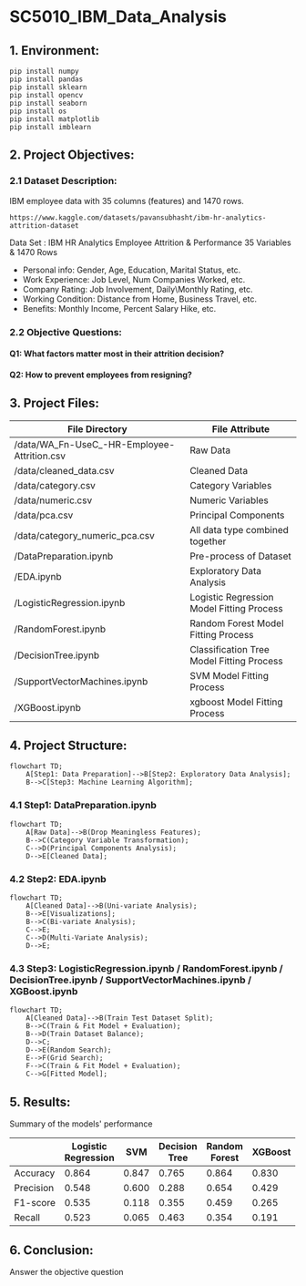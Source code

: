 # SC5010_IBM_Data_Analysis

## 1. Environment:
```
pip install numpy  
pip install pandas  
pip install sklearn  
pip install opencv  
pip install seaborn  
pip install os  
pip install matplotlib
pip install imblearn
```  

## 2. Project Objectives:
### 2.1 Dataset Description:
IBM employee data with 35 columns (features) and 1470 rows.
```
https://www.kaggle.com/datasets/pavansubhasht/ibm-hr-analytics-attrition-dataset
```
Data Set : IBM HR Analytics Employee Attrition & Performance
35 Variables & 1470 Rows
- Personal info: Gender, Age, Education, Marital Status, etc.
- Work Experience: Job Level, Num Companies Worked, etc.
- Company Rating: Job Involvement, Daily\Monthly Rating, etc.
- Working Condition: Distance from Home, Business Travel, etc.
- Benefits: Monthly Income, Percent Salary Hike, etc.

### 2.2 Objective Questions:
#### Q1: What factors matter most in their attrition decision?
#### Q2: How to prevent employees from resigning?

## 3. Project Files:

| File Directory                              | File Attribute                            |
| ------------------------------------------- | ----------------------------------------- |
| /data/WA_Fn-UseC_-HR-Employee-Attrition.csv | Raw Data                                  |
| /data/cleaned_data.csv                      | Cleaned Data                              |
| /data/category.csv                          | Category Variables                        |
| /data/numeric.csv                           | Numeric Variables                         |
| /data/pca.csv                               | Principal Components                      |
| /data/category_numeric_pca.csv              | All data type combined together           |
| /DataPreparation.ipynb                      | Pre-process of Dataset                    |
| /EDA.ipynb                                  | Exploratory Data Analysis                 |
| /LogisticRegression.ipynb                   | Logistic Regression Model Fitting Process |
| /RandomForest.ipynb                         | Random Forest Model Fitting Process       |
| /DecisionTree.ipynb                         | Classification Tree Model Fitting Process |
| /SupportVectorMachines.ipynb                | SVM Model Fitting Process                 |
| /XGBoost.ipynb                              | xgboost Model Fitting Process             |

## 4. Project Structure:
```mermaid
flowchart TD;
    A[Step1: Data Preparation]-->B[Step2: Exploratory Data Analysis];
    B-->C[Step3: Machine Learning Algorithm];
```

### 4.1 Step1: DataPreparation.ipynb
```mermaid
flowchart TD;
    A[Raw Data]-->B(Drop Meaningless Features);
    B-->C(Category Variable Transformation);
    C-->D(Principal Components Analysis);
    D-->E[Cleaned Data];
```
### 4.2 Step2: EDA.ipynb
```mermaid
flowchart TD;
    A[Cleaned Data]-->B(Uni-variate Analysis);
    B-->E[Visualizations];
    B-->C(Bi-variate Analysis);
    C-->E;
    C-->D(Multi-Variate Analysis);
    D-->E;
```
### 4.3 Step3: LogisticRegression.ipynb / RandomForest.ipynb / DecisionTree.ipynb / SupportVectorMachines.ipynb / XGBoost.ipynb
```mermaid
flowchart TD;
    A[Cleaned Data]-->B(Train Test Dataset Split);
    B-->C(Train & Fit Model + Evaluation);
    B-->D(Train Dataset Balance);
    D-->C;
    D-->E(Random Search);
    E-->F(Grid Search);
    F-->C(Train & Fit Model + Evaluation);
    C-->G[Fitted Model];
```

## 5. Results:
Summary of the models' performance

|           | Logistic<br>Regression | SVM   | Decision<br>Tree | Random<br>Forest | XGBoost |
| --------- | ---------------------- | ----- | ---------------- | ---------------- | ------- |
| Accuracy  | 0.864                  | 0.847 | 0.765            | 0.864            | 0.830   |
| Precision | 0.548                  | 0.600 | 0.288            | 0.654            | 0.429   |
| F1-score  | 0.535                  | 0.118 | 0.355            | 0.459            | 0.265   |
| Recall    | 0.523                  | 0.065 | 0.463            | 0.354            | 0.191   |

## 6. Conclusion:
Answer the objective question
